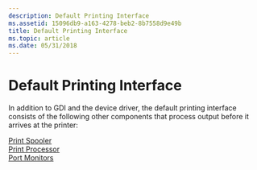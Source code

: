 ```yaml
---
description: Default Printing Interface
ms.assetid: 15096db9-a163-4278-beb2-8b7558d9e49b
title: Default Printing Interface
ms.topic: article
ms.date: 05/31/2018
---
```


# Default Printing Interface

In addition to GDI and the device driver, the default printing interface consists of the following other components that process output before it arrives at the printer:

<dl>

[Print Spooler](print-spooler.md)  
[Print Processor](print-processor.md)  
[Port Monitors](port-monitors.md)  
</dl>

 

 



